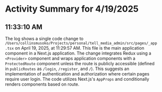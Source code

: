# Activity Summary for 4/19/2025

## 11:33:10 AM
The log shows a single code change to `/Users/collinsmusoko/Projects/personal/tell_media_admin/src/pages/_app.tsx` on April 19, 2025, at 11:29:57 AM.  This file is the main application component in a Next.js application. The change integrates Redux using a `<Provider>` component and wraps application components with a `ProtectedRoute` component unless the route is publicly accessible (defined in `publicRoutes` as `/login`, `/register`, and `/`). This suggests an implementation of authentication and authorization where certain pages require user login.  The code utilizes Next.js's `AppProps` and conditionally renders components based on route.
